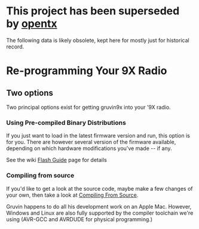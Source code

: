 # This project has been superseded by [opentx](http://opentx.googlecode.com/) #

The following data is likely obsolete, kept here for mostly just for historical record.


# Re-programming Your 9X Radio #

## Two options ##

Two principal options exist for getting gruvin9x into your '9X radio.

### Using Pre-compiled Binary Distributions ###

If you just want to load in the latest firmware version and run, this option is for you. There are however several version of the firmware available, depending on which hardware modifications you've made -- if any.

See the wiki [Flash Guide](FlashGuide.md) page for details

### Compiling from source ###

If you'd like to get a look at the source code, maybe make a few changes of your own, then take a look at [Compiling From Source](CompilingFromSource.md).

Gruvin happens to do all his development work on an Apple Mac. However, Windows and Linux are also fully supported by the compiler toolchain we're using (AVR-GCC and AVRDUDE for physical programming.)